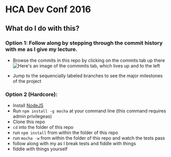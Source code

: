 # HCA Dev Conf 2016

## What do I do with this?

### Option 1: Follow along by stepping through the commit history with me as I give my lecture.

* Browse the commits in this repo by clicking on the commits tab up there
![Here's an image of the commmits tab, which lives up and to the left](/hca-conf-2016/blob/master/commit-tab.png?raw=true)

* Jump to the sequencially labeled branches to see the major milestones of the
  project

### Option 2 (Hardcore):

* Install [NodeJS](https://nodejs.org/en/)
* Run `npm install -g mocha` at your command line (this command requires admin
  privilegeas)
* Clone this repo
* `cd` into the folder of this repo
* run `npm install` from within the folder of this repo
* run `mocha -w` from within the folder of this repo and watch the tests pass
* follow along with my as I break tests and fiddle with things
* fiddle with things yourself
